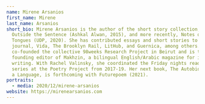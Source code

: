 ```yaml
---
name: Mirene Arsanios
first_name: Mirene
last_name: Arsanios
short_bio: Mirene Arsanios is the author of the short story collection, The City
  Outside the Sentence (Ashkal Alwan, 2015), and more recently, Notes on Mother
  Tongues (UDP, 2020). She has contributed essays and short stories to e-flux
  journal, Vida, The Brooklyn Rail, LitHub, and Guernica, among others. Arsanios
  co-founded the collective 98weeks Research Project in Beirut and is the
  founding editor of Makhzin, a bilingual English/Arabic magazine for innovative
  writing. With Rachel Valinsky, she coordinated the Friday nights reading
  series at the Poetry Project from 2017-19. Her next book, The Autobiography of
  a Language, is forthcoming with Futurepoem (2021).
portraits:
  - media: 2020/12/mirene-arsanios
website: https://mirenearsanios.com
---
```

